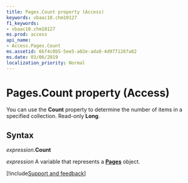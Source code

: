 ```yaml
---
title: Pages.Count property (Access)
keywords: vbaac10.chm10127
f1_keywords:
- vbaac10.chm10127
ms.prod: access
api_name:
- Access.Pages.Count
ms.assetid: 6bf4c0b5-5ee5-a02e-ada8-4d9771287a82
ms.date: 03/06/2019
localization_priority: Normal
---
```



# Pages.Count property (Access)

You can use the **Count** property to determine the number of items in a specified collection. Read-only **Long**.


## Syntax

_expression_.**Count**

_expression_ A variable that represents a **[Pages](Access.Pages.md)** object.



[!include[Support and feedback](~/includes/feedback-boilerplate.md)]